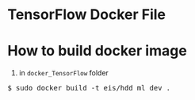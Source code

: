 # TensorFlow Docker File
# How to build docker image
1. in `docker_TensorFlow` folder 
<pre>
$ sudo docker build -t eis/hdd_ml_dev .
</pre>
